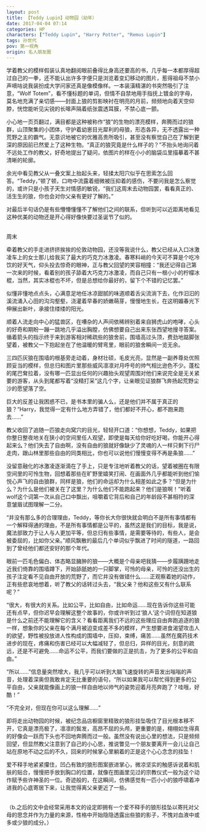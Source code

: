 ```yaml
---
layout: post
title: 【Teddy Lupin】动物园（幼年）
date: 2017-04-04 07:14
categories: HP
characters: ["Teddy Lupin", "Harry Potter", "Remus Lupin"]
tags: 孙世代
pov: 第一视角
origin: 名人朋友圈
---
```


学着教父的模样假装认真地翻阅眼前叠得比身高还要高的书，几乎每一本都厚得超过自己的一拳，还不能认出许多字便只是浏览着变幻移动的图片，惹得祖母不禁小声嘀咕说我装扮成大学问家还真是像模像样。一本装潢精湛的书突然吸引了注意，“Wolf Totem”，看不懂标题的单词，但情不自禁地用手指抚上镀金的字母，莫名地充满了亲切感——封面上狼的剪影映衬在明亮的月前，频频地向着天空仰脖，恍惚能听见尖锐的长嗥声隔着纸张震透耳膜，不禁心底一颤。

小心地一页页翻过，满目都是这种被称作“狼”的生物的漂亮模样，奔腾而过的狼群，山顶聚集的小团体，守护着幼崽目光犀利的母狼，形态各异，无不透露出一种荒野之主的霸气。无意识地被它的优雅高贵所吸引，甚至没有察觉自己在了解到更深的原因前已然爱上了这种生物。“真正的狼究竟是什么样子的？”不抬头地询问着不远处工作的教父，好奇地提出了疑问，依图片的样在小小的脑袋瓜里描摹着不甚清晰的轮廓。

余光中看见教父从一叠文案上抬起头来，轻揉太阳穴似乎在思索怎么回答。“Teddy，”顿了顿，口吻中流露着细微被压抑着的感伤，不要问我是怎么察觉的，或许只是小孩子天生对情感的敏锐，“我们这周末去动物园罢，看看真正的、活生生的狼，你也会对你父亲有更好了解的。”

对最后半句话仍是有些懵懵懂懂不了解他们之间的联系，但听到可以近距离地看见这种优美的动物还是开心得好像快要过圣诞节了似的。


<br>
周末

牵着教父的手走进挤挤挨挨的伦敦动物园，还没等我说什么，教父已经从入口冰激凌车上的女士那儿给我买了最大的巧克力冰激凌。春寒料峭的今天可不算是个吃冷饮的好天气，仰头投去惊奇的眼神，正与教父回望的笑容相撞：“我还记得自己第一次来的时候，看着别的孩子舔着大巧克力冰激凌，而自己只有一根小小的柠檬冰棍，当然，其实冰棍也不坏，但是总想给你最好的，留下个不错的记忆罢。”

似懂非懂地点点头，心满意足地任冰凉甜腻的味道顺着舌尖流淌下去，化作汩汩的溪流涌入心田的沟沟壑壑，浇灌着早春的娇嫩萌芽，慢慢地生长，在这明媚春光下伸展出新叶，承接住缕缕的阳光。

顺着人流走向中心的猛兽区，在嘈杂的人声间依稀辨别着来自狮虎山的咆哮，心头的好奇和期盼一蹦一跳地几乎溢出胸膛，仿佛想要自己出来东张西望地搜寻答案。循着箭头的指示终于来到游客相对稀疏些的狼舍前，围墙高过头顶，费劲地踮脚张望着，被教父一下抱起坐在了他温暖的臂弯里，眼前的狼舍瞬间一览无余。

三四匹灰狼在围墙的根基旁走动着，身材壮硕，毛皮光亮，显然是一副养尊处优照顾妥当的模样，但总归和图片里那些威风凛凛对月呼号的帅气相比逊色不少。蓬松的尾巴耷拉着，没有哪一匹显出任何的兴趣抬头观望周围对他们来说完全是无关紧要的游客，从头到尾都写着“没精打采”这几个字，让亲眼见证狼群飞奔扬起荒野尘沙的愿望落了空。

巨大的反差让我困惑不已，是书本里的骗人么，还是他们并不属于真正的狼？“Harry，我觉得一定有什么地方弄错了，他们都好不开心，都不跑来跑去……”

教父收回了追随一匹狼走向窝穴的目光，轻轻开口道：“你想想，Teddy，如果把你整日整夜地关在狭小的空间里任人观望，即使是每天给你好吃好喝，你能开心得起来么？他们失去了自由啊，没有自由的狼就好像缺少了灵魂的人一样只剩下行尸走肉，跟山林里那些自由的同类相比，你也可以说他们慢慢变得不再是条狼……”

没留意融化的冰激凌逐渐滴在了手上，只是专注地听着教父的话，望着被圈在有限空间里的可怜生物，回想着那些在旷野里嬉笑打闹、在画面外几乎都能听到他们愉悦心声飞的自由狼群，同样是狼，他们的命运却为什么相差如此之多？“但是为什么？为什么是他们被关在了这里？为什么他们不能跑起来？他们是狼啊！”听着wolf这个词第一次从自己口中飘出，咀嚼着它背后和自己的年龄段不甚相符的深意皱眉试图理解一二分。

“并没有那么多的合理理由，Teddy，等你长大你很快就会明白不是所有事情都有一个解释得通的理由，不是所有事情都是公平的，虽然这是我们的目标，我是说，魔法部致力于让人与人更加平等，但总归有些事情，是需要等待的，有些人，是会被委屈的，比如你父亲。”顺风飘散的最后几个单词似乎飘进了时间的隧道，一路回到了曾经他们都还安好的那个年代。

眼前一匹毛色偏白、体态略显臃肿的狼——大概是个母亲吧我猜——步履蹒跚地走近我们倚靠的围墙蹲下，开始舔舐她的一只脚掌，可怜的母亲，可怜的还没出生的孩子注定看不见自由开放的荒野了，而它并没有做错什么……正观察着她的动作，正有些悲哀地想着，听了教父的话转过头去，“我父亲？他和这些又有什么联系呢？”

“很大，有很大的关系。比如公平，比如自由，比如命运……现在告诉你这些可能还有点早，但你迟早会理解这整个故事的，你或许听到过‘狼人’这个词但在知道狼是什么之前还不能理解它的含义？看看距离我们不远的这些理应自由奔跑追逐的狼一样，想象你的父亲在每个满月被迫变成差不多的模样，产生想要进食渴望攻击人的欲望，野性被投放进人性构成的围墙中，压抑，束缚，痛苦……虽然在魔药技术进步的现在，疼痛和伤害已经可以大幅减轻了，但总归，异样的目光，刻意的疏远，还是不可避免……命运不公平，而我们要做的正是抗击，为了更多的公平和自由。”

“所以……”信息量突然增大，我几乎可以听到大脑飞速旋转的声音发出嗡嗡的声音，处理着深奥但我敢肯定无比重要的语句，“所以如果我可以帮忙得到更多的公平自由，父亲就能像画上的狼一样自由地以帅气的姿势迎着月亮奔跑了？哇哦，好酷！”

“不完全对，但现在你可以这么理解……”

即将走出动物园的时候，被纪念品店橱窗里精致的狼形挂坠吸住了目光根本移不开，它真是漂亮极了，凛凛的鬓发，高昂不屈的头颅，更重要的是，栩栩如生得真的好像会一跃而下头也不回地奔腾而过一般。虽然没有说出心里的想法，只是频频回望，但显然教父注意到了自己的小心思，推说瞥见一个朋友要离开一会儿让自己站在原地不动之后的不久，回来的时候掌心里躺着的正是这个心心念念的挂坠！

爱不释手地紧紧攥住，凹凸有致的狼形图案嵌进掌心，微凉坚实的触感诉说着和肌肤的贴合，慢慢把手放到胸口的位置，就像在图画里见过的宗教仪式一般为这个动作赋予些许神圣的一位。奇迹般的，在这瞬间，仿佛感觉有一匹小小的狼呼啸着冲进我的心底寄居下来，让我觉得离父亲更近了一些。

<br>
（b.之后的文中会经常采用本文的设定即拥有一个爱不释手的狼形挂坠以寄托对父母的思念并作为力量的来源，性格中开始隐隐透露出些狼的影子，不愧对血液中或多或少狼的成分。）
